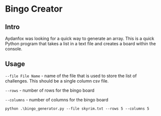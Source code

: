 # Bingo Creator

## Intro
Aydanfox was looking for a quick way to generate an array.  This is a quick Python program that takes a list in a text file and creates a board within the console.

## Usage

`--file File Name` - name of the file that is used to store the list of challenges.  This should be a single column csv file.

`--rows` - number of rows for the bingo board

`--columns` - number of columns for the bingo board

```
python .\bingo_generator.py --file skyrim.txt --rows 5 --columns 5
```